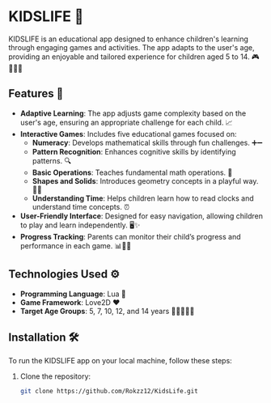 # KIDSLIFE 🌟

KIDSLIFE is an educational app designed to enhance children's learning through engaging games and activities. The app adapts to the user's age, providing an enjoyable and tailored experience for children aged 5 to 14. 🎮👶👦👧

## Features 🎉

- **Adaptive Learning**: The app adjusts game complexity based on the user's age, ensuring an appropriate challenge for each child. 📈
- **Interactive Games**: Includes five educational games focused on:
  - **Numeracy**: Develops mathematical skills through fun challenges. ➕➖
  - **Pattern Recognition**: Enhances cognitive skills by identifying patterns. 🔍
  - **Basic Operations**: Teaches fundamental math operations. 🧮
  - **Shapes and Solids**: Introduces geometry concepts in a playful way. 🔷🔶
  - **Understanding Time**: Helps children learn how to read clocks and understand time concepts. ⏰
- **User-Friendly Interface**: Designed for easy navigation, allowing children to play and learn independently. 🖥️✨
- **Progress Tracking**: Parents can monitor their child’s progress and performance in each game. 📊👩‍👦

## Technologies Used ⚙️

- **Programming Language**: Lua 🦀
- **Game Framework**: Love2D ❤️
- **Target Age Groups**: 5, 7, 10, 12, and 14 years 👶👧👦👩‍🎓

## Installation 🛠️

To run the KIDSLIFE app on your local machine, follow these steps:

1. Clone the repository:
   ```bash
   git clone https://github.com/Rokzz12/KidsLife.git
